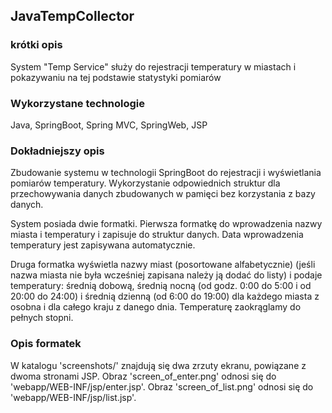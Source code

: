 ## JavaTempCollector

### krótki opis

System "Temp Service" służy do rejestracji temperatury w miastach i pokazywaniu na tej podstawie statystyki pomiarów

### Wykorzystane technologie

Java, SpringBoot, Spring MVC, SpringWeb, JSP

### Dokładniejszy opis

Zbudowanie systemu w technologii SpringBoot do rejestracji i
wyświetlania pomiarów temperatury. Wykorzystanie odpowiednich struktur dla przechowywania danych 
zbudowanych w pamięci bez korzystania z bazy danych.

System posiada dwie formatki. Pierwsza formatkę do wprowadzenia nazwy miasta i temperatury
i zapisuje do struktur danych. Data wprowadzenia temperatury jest
zapisywana automatycznie.

Druga formatka wyświetla nazwy miast (posortowane alfabetycznie) (jeśli
nazwa miasta nie była wcześniej zapisana należy ją dodać do listy) i
podaje temperatury: średnią dobową, średnią nocną (od godz. 0:00 do 5:00
i od 20:00 do 24:00) i średnią dzienną (od 6:00 do 19:00) dla każdego
miasta z osobna i dla całego kraju z danego dnia.
Temperaturę zaokrąglamy do pełnych stopni.

### Opis formatek

W katalogu 'screenshots/' znajdują się dwa zrzuty ekranu,
powiązane z dwoma stronami JSP.
Obraz 'screen_of_enter.png' odnosi się do 'webapp/WEB-INF/jsp/enter.jsp'.
Obraz 'screen_of_list.png' odnosi się do 'webapp/WEB-INF/jsp/list.jsp'.